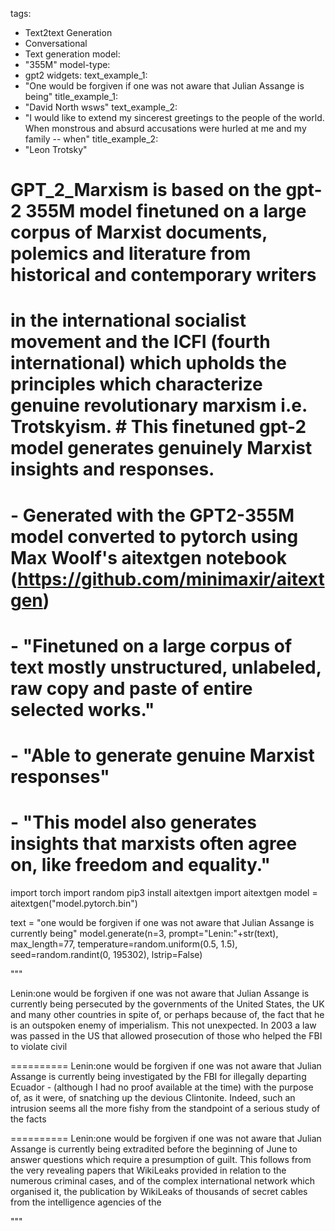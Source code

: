 tags:
- Text2text Generation
- Conversational
- Text generation
model:
- "355M"
model-type:
- gpt2
widgets:
text_example_1: 
- "One would be forgiven if one was not aware that Julian Assange is being"
title_example_1: 
- "David North wsws"
text_example_2: 
- "I would like to extend my sincerest greetings to the people of the world. When monstrous and absurd accusations were hurled at me and my family -- when"
title_example_2: 
- "Leon Trotsky"

# GPT_2_Marxism is based on the gpt-2 355M model finetuned on a large corpus of Marxist documents, polemics and literature from historical and contemporary writers 
# in the international socialist movement and the ICFI (fourth international) which upholds the principles which characterize genuine revolutionary marxism i.e. Trotskyism. # This finetuned gpt-2 model generates genuinely Marxist insights and responses. 

# - Generated with the GPT2-355M model converted to pytorch using Max Woolf's aitextgen notebook (https://github.com/minimaxir/aitextgen)
# - "Finetuned on a large corpus of text mostly unstructured, unlabeled, raw copy and paste of entire selected works."
# - "Able to generate genuine Marxist responses"
# - "This model also generates insights that marxists often agree on, like freedom and equality."

import torch
import random
pip3 install aitextgen
import aitextgen
model = aitextgen("model.pytorch.bin")

text = "one would be forgiven if one was not aware that Julian Assange is currently being"
model.generate(n=3, prompt="Lenin:"+str(text), max_length=77, temperature=random.uniform(0.5, 1.5), seed=random.randint(0, 195302), lstrip=False)

"""

Lenin:one would be forgiven if one was not aware that Julian Assange is currently being persecuted by the governments of the United States, the UK and many other countries in spite of, or perhaps because of, the fact that he is an outspoken enemy of imperialism. This not unexpected. In 2003 a law was passed in the US that allowed prosecution of those who helped the FBI to violate civil

==========
Lenin:one would be forgiven if one was not aware that Julian Assange is currently being investigated by the FBI for illegally departing Ecuador - (although I had no proof available at the time) with the purpose of, as it were, of snatching up the devious Clintonite. Indeed, such an intrusion seems all the more fishy from the standpoint of a serious study of the facts

==========
Lenin:one would be forgiven if one was not aware that Julian Assange is currently being extradited before the beginning of June to answer questions which require a presumption of guilt. This follows from the very revealing papers that WikiLeaks provided in relation to the numerous criminal cases, and of the complex international network which organised it, the publication by WikiLeaks of thousands of secret cables from the intelligence agencies of the

"""